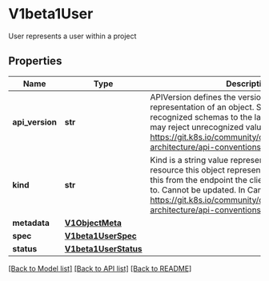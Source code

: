 # V1beta1User

User represents a user within a project

## Properties

| Name            | Type                                                                                                        | Description                                                                                                                                                                                                                                                                                        | Notes      |
|-----------------|-------------------------------------------------------------------------------------------------------------|----------------------------------------------------------------------------------------------------------------------------------------------------------------------------------------------------------------------------------------------------------------------------------------------------|------------|
| **api_version** | **str**                                                                                                     | APIVersion defines the versioned schema of this representation of an object. Servers should convert recognized schemas to the latest internal value, and may reject unrecognized values. More info: https://git.k8s.io/community/contributors/devel/sig-architecture/api-conventions.md#resources  | [optional] |
| **kind**        | **str**                                                                                                     | Kind is a string value representing the REST resource this object represents. Servers may infer this from the endpoint the client submits requests to. Cannot be updated. In CamelCase. More info: https://git.k8s.io/community/contributors/devel/sig-architecture/api-conventions.md#types-kinds | [optional] |
| **metadata**    | [**V1ObjectMeta**](https://github.com/kubernetes-client/python/blob/master/kubernetes/docs/V1ObjectMeta.md) |                                                                                                                                                                                                                                                                                                    | [optional] |
| **spec**        | [**V1beta1UserSpec**](V1beta1UserSpec.md)                                                                   |                                                                                                                                                                                                                                                                                                    |
| **status**      | [**V1beta1UserStatus**](V1beta1UserStatus.md)                                                               |                                                                                                                                                                                                                                                                                                    | [optional] |

[[Back to Model list]](../README.md#documentation-for-models) [[Back to API list]](../README.md#documentation-for-api-endpoints) [[Back to README]](../README.md)
